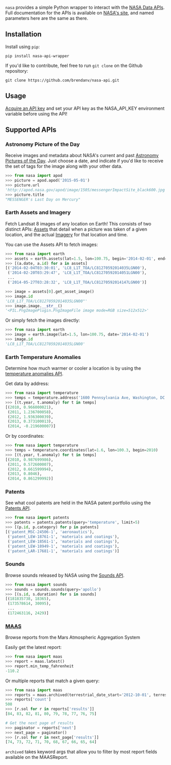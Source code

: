 `nasa` provides a simple Python wrapper to interact with the [NASA Data APIs](https://data.nasa.gov/developer/external/planetary/). Full documentation for the APIs is available on [NASA's site](https://data.nasa.gov/developer/external/planetary/), and named parameters here are the same as there.


Installation
------------

Install using `pip`:

    pip install nasa-api-wrapper

If you'd like to contribute, feel free to run `git clone` on the Github repository:

    git clone https://github.com/brendanv/nasa-api.git


Usage
-----

[Acquire an API key](https://data.nasa.gov/developer/external/planetary/#apply-for-an-api-key) and set your API key as the NASA_API_KEY environment variable before using the API!

Supported APIs
-------

### Astronomy Picture of the Day

Receive images and metadata about NASA's current and past [Astronomy Pictures of the Day](http://apod.nasa.gov/apod/astropix.html). Just choose a date, and indicate if you'd like to receive the set of tags for the image along with your other data.

```python
>>> from nasa import apod
>>> picture = apod.apod('2015-05-01')
>>> picture.url
'http://apod.nasa.gov/apod/image/1505/messengerImpactSite_black600.jpg'
>>> picture.title
"MESSENGER's Last Day on Mercury"
```

### Earth Assets and Imagery

Fetch Landsat 8 images of any location on Earth! This consists of two distinct APIs: [Assets](https://api.nasa.gov/api.html#assets) that detail when a picture was taken of a given location, and the actual [Imagery](https://api.nasa.gov/api.html#imagery) for that location and time.

You can use the Assets API to fetch images:
```python
>>> from nasa import earth
>>> assets = earth.assets(lat=1.5, lon=100.75, begin='2014-02-01', end='2014-06-01')
>>> [(a.date, a.id) for a in assets]
[('2014-02-04T03:30:01', 'LC8_L1T_TOA/LC81270592014035LGN00'),
 ('2014-02-20T03:29:47', 'LC8_L1T_TOA/LC81270592014051LGN00'),
 ...
 ('2014-05-27T03:28:32', 'LC8_L1T_TOA/LC81270592014147LGN00')]

>>> image = assets[0].get_asset_image()
>>> image.id
'LC8_L1T_TOA/LC81270592014035LGN00"'
>>> image.image.__str__()
'<PIL.PngImagePlugin.PngImageFile image mode=RGB size=512x512>'
```

Or simply fetch the images directly:
```python
>>> from nasa import earth 
>>> image = earth.image(lat=1.5, lon=100.75, date='2014-02-01')
>>> image.id
'LC8_L1T_TOA/LC81270592014035LGN00'
```

### Earth Temperature Anomalies

Determine how much warmer or cooler a location is by using the [temperature anomalies API](https://api.nasa.gov/api.html#earth-temperature-anomalies).

Get data by address:
```python
>>> from nasa import temperature
>>> temps = temperature.address('1600 Pennsylvania Ave, Washington, DC', begin=2010)
>>> [(t.year, t.anomaly) for t in temps]
[(2010, 0.966000021),
 (2011, 1.236700058),
 (2012, 1.936300039),
 (2013, 0.373100013),
 (2014, -0.219600007)]
```

Or by coordinates:
```python
>>> from nasa import temperature
>>> temps = temperature.coordinates(lat=1.6, lon=100.3, begin=2010)
>>> [(t.year, t.anomaly) for t in temps]
[(2010, 0.987699986),
 (2011, 0.572600007),
 (2012, 0.661599994),
 (2013, 0.8046),
 (2014, 0.861299992)]
```

### Patents

See what cool patents are held in the NASA patent portfolio using the [Patents API](https://api.nasa.gov/api.html#patents).

```python
>>> from nasa import patents
>>> patents = patents.patents(query='temperature', limit=5)
>>> [(p.id, p.category) for p in patents]
[('patent_MSC-24506-1', 'aeronautics'),
 ('patent_LEW-18761-1', 'materials and coatings'),
 ('patent_LEW-18561-1', 'materials and coatings'),
 ('patent_LEW-18949-1', 'materials and coatings'),
 ('patent_LAR-17681-1', 'materials and coatings')]
```

### Sounds

Browse sounds released by NASA using the [Sounds API](https://api.nasa.gov/api.html#sounds).

```python
>>> from nasa import sounds
>>> sounds = sounds.sounds(query='apollo')
>>> [(s.id, s.duration) for s in sounds]
[(181835738, 18365),
 (173578614, 30095),
 ...
 (172463116, 2429)]
```

### [MAAS](http://marsweather.ingenology.com/#get_started)
Browse reports from the Mars Atmospheric Aggregation System

Easily get the latest report:

```python
>>> from nasa import maas
>>> report = maas.latest()
>>> report.min_temp_fahrenheit
-110.2
```

Or multiple reports that match a given query:

```python
>>> from nasa import maas
>>> reports = maas.archived(terrestrial_date_start='2012-10-01', terrestrial_date_end='2012-10-31')
>>> reports['count']
508
>>> [r.sol for r in reports['results']]
[84, 83, 82, 81, 80, 79, 78, 77, 76, 75]

# Get the next page of results
>>> paginator = reports['next']
>>> next_page = paginator()
>>> [r.sol for r in next_page['results']]
[74, 73, 72, 71, 70, 68, 67, 66, 65, 64]
```

`archived` takes keyword args that allow you to filter by most report fields available on the MAASReport.
